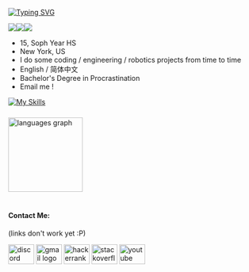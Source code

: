 [![Typing SVG](https://readme-typing-svg.herokuapp.com?font=Chivo+Mono&weight=200&size=40&duration=4000&pause=1000&color=A0C3DC&width=435&height=102&lines=Hi!+I'm+Ray;%E4%BD%A0%E5%A5%BD%EF%BC%81%E6%88%91%E5%8F%AB%E5%94%90%E7%91%9E;Student+%2B+Developer+%2B+Pianist+%2B+Engineer;Python+%2B+Java+%2B+CPP+;%E4%BC%9A%E8%AF%B4%E4%B8%AD%E6%96%87%EF%BC%88%E7%AE%80%E4%BD%93%EF%BC%89;Message+me!++%E7%BB%99%E6%88%91%E5%8F%91%E6%B6%88%E6%81%AF%EF%BC%81)](https://git.io/typing-svg)


<section>
<img src="https://komarev.com/ghpvc/?username=Ray0716&color=363636&style=for-the-badge" style="float:left">
<img src="https://img.shields.io/github/followers/Ray0716?style=for-the-badge" style="float:left">
<img src="https://img.shields.io/github/last-commit/Ray0716/Ray0716?style=for-the-badge" style="float:left">
</section>

<br>

* 15, Soph Year HS
* New York, US
* I do some coding / engineering / robotics projects from time to time
* English / 简体中文
* Bachelor's Degree in Procrastination
* Email me !



[![My Skills](https://skillicons.dev/icons?i=python,js,nodejs,html,css,arduino,github,stackoverflow,discord)](https://skillicons.dev)

###

<div align="left">
  
  <img src="https://github-readme-stats.vercel.app/api/top-langs?username=Ray0716&locale=en&hide_title=false&layout=compact&card_width=320&langs_count=5&theme=dracula&hide_border=false&order=2" height="150" alt="languages graph"  />

</div>

#

#### Contact Me:

(links don't work yet :P)

<div align="left">
  <img src="https://raw.githubusercontent.com/maurodesouza/profile-readme-generator/master/src/assets/icons/social/discord/default.svg" width="52" height="40" alt="discord logo"  />
  <img src="https://raw.githubusercontent.com/maurodesouza/profile-readme-generator/master/src/assets/icons/social/gmail/default.svg" width="52" height="40" alt="gmail logo"  />
  <img src="https://raw.githubusercontent.com/maurodesouza/profile-readme-generator/master/src/assets/icons/social/hackerrank/default.svg" width="52" height="40" alt="hackerrank logo"  />
  <img src="https://raw.githubusercontent.com/maurodesouza/profile-readme-generator/master/src/assets/icons/social/stackoverflow/default.svg" width="52" height="40" alt="stackoverflow logo"  />
  <img src="https://raw.githubusercontent.com/maurodesouza/profile-readme-generator/master/src/assets/icons/social/youtube/default.svg" width="52" height="40" alt="youtube logo"  />
</div>





<!---
Ray861/Ray861 is a ✨ special ✨ repository because its `README.md` (this file) appears on your GitHub profile.
You can click the Preview link to take a look at your changes.
--->
